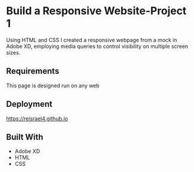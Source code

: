 # Build a Responsive Website-Project 1
Using HTML and CSS I created a responsive webpage from a mock in Adobe XD, employing media queries to control visibility on multiple screen sizes.

## Requirements
This page is designed run on any web

## Deployment
https://reisrael4.github.io

## Built With
* Adobe XD
* HTML
* CSS